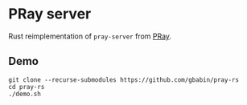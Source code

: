 # PRay server

Rust reimplementation of `pray-server` from [PRay](https://github.com/tuxerr/pray).

## Demo

```
git clone --recurse-submodules https://github.com/gbabin/pray-rs
cd pray-rs
./demo.sh
```
